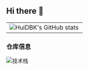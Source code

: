 ## Hi there 👋

<table border=0>
  <tr>
    <td><img src="https://github-readme-stats.vercel.app/api?username=Ry3n-Huang&show_icons=true&count_private=true&theme=vue-light&hide_border=true" alt="HuiDBK's GitHub stats" style="zoom:100%;" align="left"/></td>
  </tr>
</table>

### 仓库信息
![技术栈](https://github-readme-stats.vercel.app/api/top-langs/?username=javadog-net&layout=compact&theme=tokyonight)


<!--
**Ry3n-Huang/Ry3n-Huang** is a ✨ _special_ ✨ repository because its `README.md` (this file) appears on your GitHub profile.

Here are some ideas to get you started:

- 🔭 I’m currently working on ...
- 🌱 I’m currently learning ...
- 👯 I’m looking to collaborate on ...
- 🤔 I’m looking for help with ...
- 💬 Ask me about ...
- 📫 How to reach me: ...
- 😄 Pronouns: ...
- ⚡ Fun fact: ...
-->
